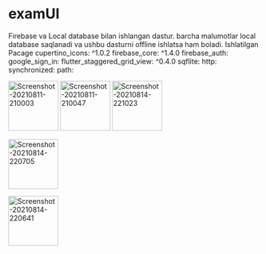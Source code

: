 # examUI
Firebase va Local database bilan ishlangan dastur.
barcha malumotlar local database saqlanadi va ushbu dasturni offline ishlatsa ham boladi. 
Ishlatilgan Pacage
cupertino_icons: ^1.0.2
  firebase_core: ^1.4.0
  firebase_auth:
  google_sign_in:
  flutter_staggered_grid_view: ^0.4.0
  sqflite:
  http:
  synchronized:
  path:
  
<a href="https://ibb.co/S5my3HY"><img src="https://i.ibb.co/NtNCyfD/Screenshot-20210811-210003.jpg" alt="Screenshot-20210811-210003" border="0" width =100></a>
<a href="https://ibb.co/1JF8CQ0"><img src="https://i.ibb.co/gFkz09r/Screenshot-20210811-210047.jpg" alt="Screenshot-20210811-210047" border="0" width =100></a>
<a href="https://ibb.co/WpcCnpp"><img src="https://i.ibb.co/vvJ91vv/Screenshot-20210814-221023.jpg" alt="Screenshot-20210814-221023" border="0" width = 100></a>

<a href="https://ibb.co/WnVL2Dx"><img src="https://i.ibb.co/gy4xRvj/Screenshot-20210814-220705.jpg" alt="Screenshot-20210814-220705" border="0" width = 100></a>

<a href="https://ibb.co/379tsVM"><img src="https://i.ibb.co/c1SzvRC/Screenshot-20210814-220641.jpg" alt="Screenshot-20210814-220641" border="0" width = 100></a>
